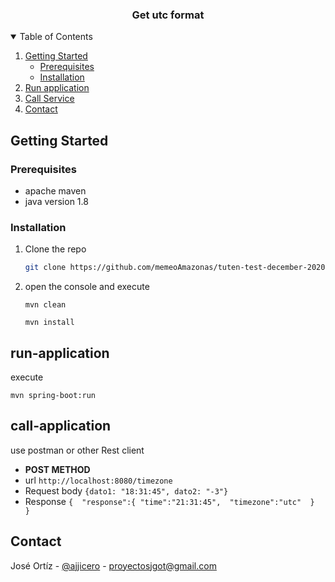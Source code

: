   <h3 align="center">Get utc format</h3>

<details open="open">
  <summary>Table of Contents</summary>
  <ol>
    <li>
      <a href="#getting-started">Getting Started</a>
      <ul>
        <li><a href="#prerequisites">Prerequisites</a></li>
        <li><a href="#Installation">Installation</a></li>
      </ul>
    </li>
    <li><a href="#run-application">Run application</a></li>
    <li><a href="#call-services">Call Service</a></li>
    <li><a href="#contact">Contact</a></li>
  </ol>
</details>



<!-- GETTING STARTED -->
## Getting Started

### Prerequisites

* apache maven
* java version 1.8

### Installation

1. Clone the repo
   ```sh
   git clone https://github.com/memeoAmazonas/tuten-test-december-2020.git
   ```
2. open the console and execute
   ```
   mvn clean
   ```
   ```
   mvn install
   ```
## run-application
execute
 ```
mvn spring-boot:run
   ```
## call-application
use postman or other Rest client

* <strong>POST METHOD</strong>
* url ```http://localhost:8080/timezone```
* Request body ```{dato1: "18:31:45", dato2: "-3"}```
* Response ``` {  "response":{
                                "time":"21:31:45", 
                                "timezone":"utc" 
                             } 
               } ```

<!-- CONTACT -->
## Contact

José Ortíz - [@ajjicero](https://twitter.com/ajjicero) - proyectosjgot@gmail.com
